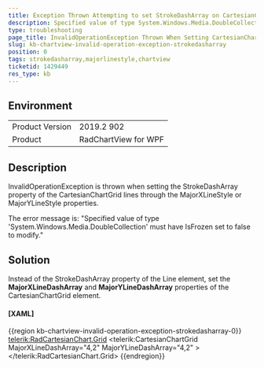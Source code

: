 ```yaml
---
title: Exception Thrown Attempting to set StrokeDashArray on CartesianChartGrid
description: Specified value of type System.Windows.Media.DoubleCollection must have IsFrozen set to false to modify - occur if set StrokeDashArray property in MajorXLineStyle or MajorYLineStyle.
type: troubleshooting
page_title: InvalidOperationException Thrown When Setting CartesianChartGrid Line StrokeDashArray Property
slug: kb-chartview-invalid-operation-exception-strokedasharray
position: 0
tags: strokedasharray,majorlinestyle,chartview
ticketid: 1429449
res_type: kb
---
```


## Environment
<table>
	<tbody>
		<tr>
			<td>Product Version</td>
			<td>2019.2 902</td>
		</tr>
		<tr>
			<td>Product</td>
			<td>RadChartView for WPF</td>
		</tr>
	</tbody>
</table>

## Description

InvalidOperationException is thrown when setting the StrokeDashArray property of the CartesianChartGrid lines through the MajorXLineStyle or MajorYLineStyle properties. 

The error message is: "Specified value of type 'System.Windows.Media.DoubleCollection' must have IsFrozen set to false to modify."

## Solution

Instead of the StrokeDashArray property of the Line element, set the __MajorXLineDashArray__ and __MajorYLineDashArray__ properties of the CartesianChartGrid element.

#### __[XAML]__
{{region kb-chartview-invalid-operation-exception-strokedasharray-0}}
	<telerik:RadCartesianChart.Grid>
		<telerik:CartesianChartGrid MajorXLineDashArray="4,2" MajorYLineDashArray="4,2" >
	</telerik:RadCartesianChart.Grid>
{{endregion}}
